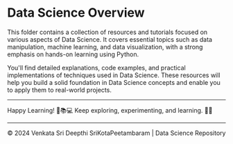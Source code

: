 # Data Science Overview

This folder contains a collection of resources and tutorials focused on various aspects of Data Science. It covers essential topics such as data manipulation, machine learning, and data visualization, with a strong emphasis on hands-on learning using Python.

You'll find detailed explanations, code examples, and practical implementations of techniques used in Data Science. These resources will help you build a solid foundation in Data Science concepts and enable you to apply them to real-world projects.

---
Happy Learning! 🚀📚💻
Keep exploring, experimenting, and learning. 🌟🎉

---

<p align="center">&copy; 2024 Venkata Sri Deepthi SriKotaPeetambaram | Data Science Repository</p>

